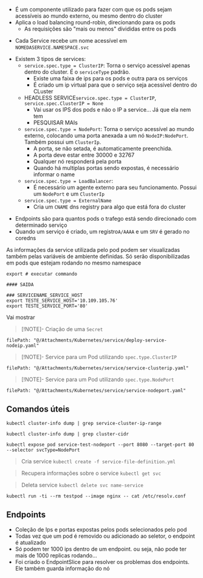 * É um componente utilizado para fazer com que os pods sejam acessíveis ao mundo externo, ou mesmo dentro do cluster
* Aplica o load balancing round-robin, direcionando para os pods
	* As requisições são "mais ou menos" divididas entre os pods
- Cada Service recebe um nome acessível em `NOMEDASERVICE.NAMESPACE.svc`
* Existem 3 tipos de services:
	- `service.spec.type = ClusterIP`: Torna o serviço acessível apenas dentro do cluster. É o `serviceType` padrão.
		- Existe uma faixa de ips para os pods e outra para os serviços
		- É criado um ip virtual para que o serviço seja acessível dentro do CLuster
	- HEADLESS SERVICE`service.spec.type = ClusterIP`, `service.spec.ClusterIP = None` 
		- Vai usar os IPS dos pods e não o IP a service... Já que ela nem tem
		- PESQUISAR MAIs
	- `service.spec.type = NodePort`: Torna o serviço acessível ao mundo externo, colocando uma porta anexada a um nó `NodeIP:NodePort`. Também possui um `ClusterIp`.
		- A porta, se não setada, é automaticamente  preenchida.
		- A porta deve estar entre 30000 e 32767
		- Qualquer nó responderá pela porta
		- Quando há multiplas portas sendo expostas, é necessário informar o name
	- `service.spec.type = LoadBalancer`:
		- É necessário um agente externo para seu funcionamento. Possui um `NodePort` e um `ClusterIp`
	- `service.spec.type = ExternalName`
		- Cria um `CNAME` dns registry para algo que está fora do cluster
- Endpoints são para quantos pods o trafego está sendo direcionado com determinado serviço
- Quando um serviço é criado, um registro`A/AAAA` e um `SRV` é gerado no coredns

As informações da service utilizada pelo pod podem ser visualizadas também pelas variáveis de ambiente definidas. Só serão disponibilizadas em pods que estejam rodando no mesmo namespace

```shell
export # executar commando

#### SAIDA

### SERVICENAME_SERVICE_HOST
export TESTE_SERVICE_HOST='10.109.105.76'
export TESTE_SERVICE_PORT='80'
```

Vai mostrar 


> [!NOTE]- Criação de uma `Secret`
```reference
filePath: "@/Attachments/Kubernetes/service/deploy-service-nodeip.yaml"
```


> [!NOTE]- Service para um Pod utilizando `spec.type.ClusterIP`
```reference
filePath: "@/Attachments/Kubernetes/service/service-clusterip.yaml"
```


> [!NOTE]- Service para um Pod utilizando `spec.type.NodePort`
```reference
filePath: "@/Attachments/Kubernetes/service/service-nodeport.yaml"
```
## Comandos úteis

```shell title:"Recupera o Range de IP utilizado pelos serviços"
kubectl cluster-info dump | grep service-cluster-ip-range
```

```shell title:"Recupera o CIDR utilizado pelo cluster para alocar aos pods"
kubectl cluster-info dump | grep cluster-cidr
```

```shell
kubectl expose pod service-test-nodeport --port 8080 --target-port 80 --selector svcType=NodePort
```
 > Cria service
> `kubectl create -f service-file-definition.yml`

 > Recupera informações sobre o service
 > `kubectl get svc`

> Deleta service
> `kubectl delete svc name-service`

```shell
kubectl run -ti --rm testpod --image nginx -- cat /etc/resolv.conf
```


## Endpoints
- Coleção de Ips e portas expostas pelos pods selecionados pelo pod
- Todas vez que um pod é removido ou adicionado ao seletor, o endpoint é atualizado
- Só podem ter 1000 ips dentro de um endpoint. ou seja, não pode ter mais de 1000 replicas rodando...
- Foi criado o EndpointSlice para resolver os problemas dos endpoints. Ele também guarda informação do nó
